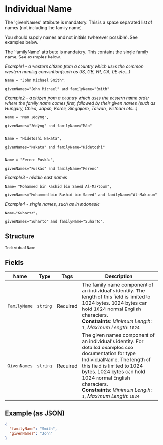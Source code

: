 
# Individual Name

The 'givenNames' attribute is mandatory. This is a space separated list of names (not including the family name).

You should supply names and not initials (wherever possible). See examples below.

The 'familyName' attribute is mandatory. This contains the single family name. See examples below.

*Example1 - a western citizen from a country which uses the common western naming convention(such as US, GB, FR, CA, DE etc...)*

    Name = "John Michael Smith",
    
    givenNames="John Michael" and familyName="Smith"

*Example2 - a citizen from a country which uses the eastern name order where the family name comes first, followed by their given names (such as Hungary, China, Japan, Korea, Singapore, Taiwan, Vietnam etc...)*

    Name = "Máo Zédÿng",
    
    givenNames="Zédÿng" and familyName="Máo"
    
    
    Name = "Hidetoshi Nakata",
    
    givenNames="Nakata" and familyName="Hidetoshi"
    
    
    Name = "Ferenc Puskás",
    
    givenNames="Puskás" and familyName="Ferenc"

*Example3 - middle east names*

    Name= "Mohammed bin Rashid bin Saeed Al-Maktoum",
    
    givenNames="Mohammed bin Rashid bin Saeed" and familyName="Al-Maktoum"

*Example4 - single names, such as in Indonesia*

    Name="Suharto",
    
    givenNames="Suharto" and familyName="Suharto".

## Structure

`IndividualName`

## Fields

| Name | Type | Tags | Description |
|  --- | --- | --- | --- |
| `FamilyName` | `string` | Required | The family name component of an individual's identity. The length of this field is limited to 1024 bytes. 1024 bytes can hold 1024 normal English characters.<br>**Constraints**: *Minimum Length*: `1`, *Maximum Length*: `1024` |
| `GivenNames` | `string` | Required | The given names component of an individual's identity. For detailed examples see documentation for type IndividualName. The length of this field is limited to 1024 bytes. 1024 bytes can hold 1024 normal English characters.<br>**Constraints**: *Minimum Length*: `1`, *Maximum Length*: `1024` |

## Example (as JSON)

```json
{
  "familyName": "Smith",
  "givenNames": "John"
}
```

